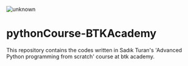 ![unknown](https://user-images.githubusercontent.com/72815766/121777498-135a8180-cb9b-11eb-8ce5-4a1849685ecb.png)
# pythonCourse-BTKAcademy

This repository contains the codes written in Sadık Turan's 'Advanced Python programming from scratch' course at btk academy.
